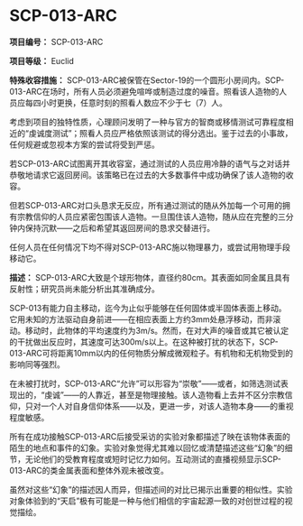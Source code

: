# SCP-013-ARC
                        


**项目编号：** SCP-013-ARC

**项目等级：** Euclid

**特殊收容措施：** SCP-013-ARC被保管在Sector-19的一个圆形小房间内。SCP-013-ARC在场时，所有人员必须避免喧哗或制造过度的噪音。照看该人造物的人员应每四小时更换，任意时刻的照看人数应不少于七（7）人。

考虑到项目的独特性质，心理顾问发明了一种与官方的智商或移情测试可靠程度相近的“虔诚度测试”；照看人员应严格依照该测试的得分选出。鉴于过去的小事故，任何规避或忽视本方案的尝试将受到严惩。

若SCP-013-ARC试图离开其收容室，通过测试的人员应用冷静的语气与之对话并恭敬地请求它返回房间。该策略已在过去的大多数事件中成功确保了该人造物的收容。

但若SCP-013-ARC对口头恳求无反应，所有通过测试的随从外加每一个可用的拥有宗教信仰的人员应紧密包围该人造物。一旦围住该人造物，随从应在完整的三分钟内保持沉默——之后和希望其返回房间的恳求交替进行。

任何人员在任何情况下均不得对SCP-013-ARC施以物理暴力，或尝试用物理手段移动它。

**描述：** SCP-013-ARC大致是个球形物体，直径约80cm。其表面如同金属且具有反射性；研究员尚未能分析出其准确成分。

SCP-013有能力自主移动，迄今为止似乎能够在任何固体或半固体表面上移动。它用未知的方法驱动自身前进——在相应表面上方约3mm处悬浮移动，而非滚动。移动时，此物体的平均速度约为3m/s。然而，在对大声的噪音或其它被认定的干扰做出反应时，其速度可达300m/s以上。在这种被打扰的状态下，SCP-013-ARC可将距离10mm以内的任何物质分解成微观粒子。有机物和无机物受到的影响同等强烈。

在未被打扰时，SCP-013-ARC“允许”可以形容为“崇敬”——或者，如筛选测试表现出的，“虔诚”——的人靠近，甚至是物理接触。该人造物看上去并不区分宗教信仰，只对一个人对自身信仰体系——以及，更进一步，对该人造物本身——的重视程度敏感。

所有在成功接触SCP-013-ARC后接受采访的实验对象都描述了映在该物体表面的陌生的地点和事件的幻象。实验对象觉得尤其难以回忆或清楚描述这些“幻象”的细节，无论他们的受教育程度或短时记忆力如何。互动测试的直播视频显示SCP-013-ARC的类金属表面和整体外观未被改变。

虽然对这些“幻象”的描述因人而异，但描述间的对比已揭示出重要的相似性。实验对象体验到的“天启”极有可能是一种与他们相信的宇宙起源一致的对创世过程的视觉描绘。



                    